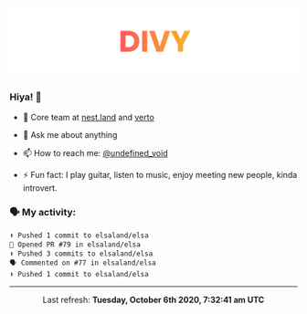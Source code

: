 
![](https://github.com/divy-work/divy-work/raw/master/assets/divy.png)

### Hiya! 👋

- 🔭 Core team at [nest.land](https://github.com/nestdotland/nest.land) and [verto](https://github.com/useverto/verto)

- 💬 Ask me about anything

- 📫 How to reach me: [@undefined_void](https://instagram.com/divy.exe)

- ⚡ Fun fact: I play guitar, listen to music, enjoy meeting new people, kinda introvert.

### 🗣 My activity:

```
⬆️ Pushed 1 commit to elsaland/elsa
💪 Opened PR #79 in elsaland/elsa
⬆️ Pushed 3 commits to elsaland/elsa
🗣 Commented on #77 in elsaland/elsa
⬆️ Pushed 1 commit to elsaland/elsa
```

------------
<p align="center">Last refresh: <b>Tuesday, October 6th 2020, 7:32:41 am UTC</b></p>
